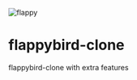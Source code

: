 ![flappy](https://user-images.githubusercontent.com/79579108/207548820-93f5f7eb-965b-425d-a28e-31e61a8b94c8.png)
# flappybird-clone
flappybird-clone with extra features
